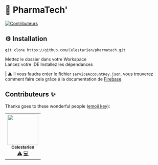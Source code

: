 # 💊 PharmaTech'
<!-- ALL-CONTRIBUTORS-BADGE:START - Do not remove or modify this section -->
[![Contributeurs](https://img.shields.io/badge/all_contributors-1-orange.svg?style=flat-square)](#contributors-)
<!-- ALL-CONTRIBUTORS-BADGE:END -->

## ⚙️ Installation

```
git clone https://github.com/Celestarien/pharmatech.git
```

Mettez le dossier dans votre Workspace  
Lancez votre IDE
Installez les dépendances

| ⚠️ Il vous faudra créer le fichier `serviceAccountKey.json`, vous trouverez comment faire cela grâce à la documentation de [Firebase](https://firebase.google.com/docs/admin/setup)

## Contributeurs ✨

Thanks goes to these wonderful people ([emoji key](https://allcontributors.org/docs/en/emoji-key)):

<!-- ALL-CONTRIBUTORS-LIST:START - Do not remove or modify this section -->
<!-- prettier-ignore-start -->
<!-- markdownlint-disable -->
<table>
  <tr>
    <td align="center"><a href="https://github.com/Celestarien"><img src="https://avatars2.githubusercontent.com/u/43401854?v=4" width="100px;" alt=""/><br /><sub><b>Celestarien</b></sub></a><br /><a href="https://github.com/Celestarien/pharmatech/commits?author=Celestarien" title="Tests">⚠️</a> <a href="https://github.com/Celestarien/pharmatech/commits?author=Celestarien" title="Code">💻</a></td>
  </tr>
</table>

<!-- markdownlint-enable -->
<!-- prettier-ignore-end -->
<!-- ALL-CONTRIBUTORS-LIST:END -->
